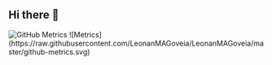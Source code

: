 ## Hi there 👋
<img src="https://raw.githubusercontent.com/LeonanMAGoveia/LeonanMAGoveia/main/github-metrics.svg" alt="GitHub Metrics" />
![Metrics](https://raw.githubusercontent.com/LeonanMAGoveia/LeonanMAGoveia/master/github-metrics.svg)

<!--
**LeonanMAGoveia/LeonanMAGoveia** is a ✨ _special_ ✨ repository because its `README.md` (this file) appears on your GitHub profile.

Here are some ideas to get you started:

- 🔭 I’m currently working on ...
- 🌱 I’m currently learning ...
- 👯 I’m looking to collaborate on ...
- 🤔 I’m looking for help with ...
- 💬 Ask me about ...
- 📫 How to reach me: ...
- 😄 Pronouns: ...
- ⚡ Fun fact: ...
-->

